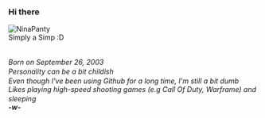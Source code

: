 ### Hi there <img src="https://imgur.com/uTQG6PB.png" width=16px height=16px />

![NinaPanty](https://imgur.com/1cXm0Tc.png)
<br>Simply a Simp :D

<br><em>Born on September 26, 2003<em/> <img src="https://imgur.com/Et6XZVo.png" width="16px" height="16px" />
<br><em>Personality can be a bit childish<em/> <img src="https://i.imgur.com/xz0ex1n.png" width="16px" height="16px" />
<br><em>Even though I've been using Github for a long time, I'm still a bit dumb<em/> <img src="https://imgur.com/rWI7bDe.gif" width="16px" height="16px" />
<br><em>Likes playing high-speed shooting games (e.g Call Of Duty, Warframe) and sleeping<em/> <img src="https://imgur.com/oYEBcMz.png" width="16px" height="16px" /> <img src="https://imgur.com/XqrY5Gn.png" width="16px" height="16px" />
<br><strong>-w-<strong/>

<!--
**GuraNotFound/GuraNotFound** is a ✨ _special_ ✨ repository because its `README.md` (this file) appears on your GitHub profile.

Here are some ideas to get you started:

- 🔭 I’m currently working on ...
- 🌱 I’m currently learning ...
- 👯 I’m looking to collaborate on ...
- 🤔 I’m looking for help with ...
- 💬 Ask me about ...
- 📫 How to reach me: ...
- 😄 Pronouns: ...
- ⚡ Fun fact: ...
-->
